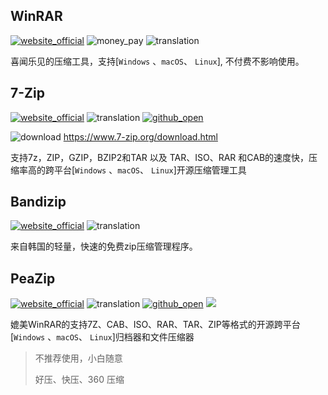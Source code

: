 ## WinRAR
[![website_official](https://gitbook07.oss-cn-hangzhou.aliyuncs.com/website_official.svg)](https://www.rarlab.com/) ![money_pay](https://gitbook07.oss-cn-hangzhou.aliyuncs.com/money_pay.svg) ![translation](https://gitbook07.oss-cn-hangzhou.aliyuncs.com/translation.svg)

喜闻乐见的压缩工具，支持[`Windows` 、`macOS`、 `Linux`], 不付费不影响使用。

## 7-Zip
[![website_official](https://gitbook07.oss-cn-hangzhou.aliyuncs.com/website_official.svg)](http://www.7-zip.org/)  ![translation](https://gitbook07.oss-cn-hangzhou.aliyuncs.com/translation.svg) [![github_open](https://gitbook07.oss-cn-hangzhou.aliyuncs.com/github_open.svg)](https://sourceforge.net/projects/sevenzip/files/7-Zip/)

![download](https://gitbook07.oss-cn-hangzhou.aliyuncs.com/download.svg) https://www.7-zip.org/download.html

支持7z，ZIP，GZIP，BZIP2和TAR 以及 TAR、ISO、RAR 和CAB的速度快，压缩率高的跨平台[`Windows` 、`macOS`、 `Linux`]开源压缩管理工具

## Bandizip
[![website_official](https://gitbook07.oss-cn-hangzhou.aliyuncs.com/website_official.svg)](https://www.bandisoft.com/bandizip/) ![translation](https://gitbook07.oss-cn-hangzhou.aliyuncs.com/translation.svg)

来自韩国的轻量，快速的免费zip压缩管理程序。

## PeaZip
[![website_official](https://gitbook07.oss-cn-hangzhou.aliyuncs.com/website_official.svg)](http://www.peazip.org/) ![translation](https://gitbook07.oss-cn-hangzhou.aliyuncs.com/translation.svg) [![github_open](https://gitbook07.oss-cn-hangzhou.aliyuncs.com/github_open.svg)](https://github.com/giorgiotani/PeaZip/releases/) ![](https://img.shields.io/badge/Version-7.0.0-ff55bb.svg)

媲美WinRAR的支持7Z、CAB、ISO、RAR、TAR、ZIP等格式的开源跨平台[`Windows` 、`macOS`、 `Linux`]归档器和文件压缩器



> 不推荐使用，小白随意
>
> 好压、快压、360 压缩